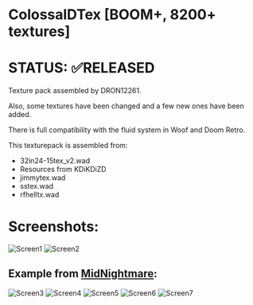 # ColossalDTex [BOOM+, 8200+ textures]

# STATUS: ✅RELEASED

Texture pack assembled by DRON12261.

Also, some textures have been changed and a few new ones have been added. 

There is full compatibility with the fluid system in Woof and Doom Retro.

This texturepack is assembled from:
- 32in24-15tex_v2.wad
- Resources from KDiKDiZD
- jimmytex.wad
- sstex.wad
- rfhelltx.wad

# Screenshots:
![Screen1](https://i.ibb.co/d2qRvWq/435.png)
![Screen2](https://i.ibb.co/WcBmRM8/213123.png)

## Example from [MidNightmare](https://github.com/Doom-Mapping-Modding-Lair-DRON12261/WAD-MidNightmare):
![Screen3](https://i.ibb.co/db4hQZz/Screenshot-Doom-20230326-144338.png)
![Screen4](https://i.ibb.co/Qd0skHP/Screenshot-Doom-20230326-144838.png)
![Screen5](https://i.ibb.co/WggQdb8/Screenshot-Doom-20230326-144818.png)
![Screen6](https://i.ibb.co/DCjYk54/Screenshot-Doom-20230326-144631.png)
![Screen7](https://i.ibb.co/6Rpf0jS/Screenshot-Doom-20230326-144616.png)
